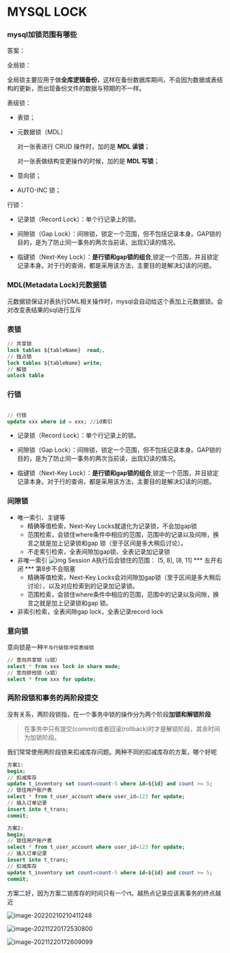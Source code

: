 # MYSQL LOCK

### mysql加锁范围有哪些

答案：

全局锁：

全局锁主要应用于做**全库逻辑备份**，这样在备份数据库期间，不会因为数据或表结构的更新，而出现备份文件的数据与预期的不一样。

表级锁：

- 表锁；

- 元数据锁（MDL）

  对一张表进行 CRUD 操作时，加的是 **MDL 读锁**；

  对一张表做结构变更操作的时候，加的是 **MDL 写锁**；

- 意向锁；

- AUTO-INC 锁；

行锁：

- 记录锁（Record Lock）：单个行记录上的锁。

- 间隙锁（Gap Lock）：间隙锁，锁定一个范围，但不包括记录本身。GAP锁的目的，是为了防止同一事务的两次当前读，出现幻读的情况。

- 临键锁（Next-Key Lock）：**是行锁和gap锁的组合**,锁定一个范围，并且锁定记录本身。对于行的查询，都是采用该方法，主要目的是解决幻读的问题。



### MDL(Metadata Lock)元数据锁

元数据锁保证对表执行DML相关操作时，mysql会自动给这个表加上元数据锁。会对改变表结果的sql进行互斥

### 表锁

```sql
// 共享锁
lock tables ${tableName}  read;、
// 独占锁
lock tables ${tableName} write;
// 解锁
unlock table
```

### 行锁

```sql

// 行锁
update xxx where id = xxx; //id索引
```

- 记录锁（Record Lock）：单个行记录上的锁。

- 间隙锁（Gap Lock）：间隙锁，锁定一个范围，但不包括记录本身。GAP锁的目的，是为了防止同一事务的两次当前读，出现幻读的情况。

- 临键锁（Next-Key Lock）：**是行锁和gap锁的组合**,锁定一个范围，并且锁定记录本身。对于行的查询，都是采用该方法，主要目的是解决幻读的问题。

### 间隙锁

- 唯一索引、主键等
  - 精确等值检索，Next-Key Locks就退化为记录锁，不会加gap锁
  - 范围检索，会锁住where条件中相应的范围，范围中的记录以及间隙，换言之就是加上记录锁和gap 锁（至于区间是多大稍后讨论）。
  - 不走索引检索，全表间隙加gap锁、全表记录加记录锁
- 非唯一索引 
 ![img](https://p1-jj.byteimg.com/tos-cn-i-t2oaga2asx/gold-user-assets/2019/5/12/16aac6a44ed032b9~tplv-t2oaga2asx-watermark.awebp)
   Session A执行后会锁住的范围： (5, 8], (8, 11]   *** 左开右闭 *** 第8步不会阻塞
  - 精确等值检索，Next-Key Locks会对间隙加gap锁（至于区间是多大稍后讨论），以及对应检索到的记录加记录锁。
  - 范围检索，会锁住where条件中相应的范围，范围中的记录以及间隙，换言之就是加上记录锁和gap 锁。
- 非索引检索，全表间隙gap lock，全表记录record lock

### 意向锁

意向锁是一种`不与行级锁冲突表级锁`

```sql
// 意向共享锁（s锁）
select * from xxx lock in share mode;
// 意向排他锁（x锁）
select * from xxx for update;
```

### 两阶段锁和事务的两阶段提交

没有关系，两阶段锁指，在一个事务中锁的操作分为两个阶段**加锁和解锁阶段**

> 在事务中只有提交(commit)或者回滚(rollback)时才是解锁阶段，其余时间为加锁阶段。 

我们常常使用两阶段锁来扣减库存问题。两种不同的扣减库存的方案，哪个好呢

```sql
方案1:
begin;
// 扣减库存
update t_inventory set count=count-5 where id=${id} and count >= 5;
// 锁住用户账户表
select * from t_user_account where user_id=123 for update;
// 插入订单记录
insert into t_trans;
commit; 
```

```sql
方案2:
begin;
// 锁住用户账户表
select * from t_user_account where user_id=123 for update;
// 插入订单记录
insert into t_trans;
// 扣减库存
update t_inventory set count=count-5 where id=${id} and count >= 5;
commit; 
```

方案二好，因为方案二锁库存的时间只有一个rt。越热点记录应该离事务的终点越近

![image-20220210210411248](/Users/11126518/knowledge/java_geek_time/image/image-20220210210411248.png)


![image-20211220172530800](/Users/11126518/knowledge/interview_skills_BAT/img/image-sql-lock.png)

![image-20211220172609099](/Users/11126518/knowledge/interview_skills_BAT/img/image-sql-lock2.png)


